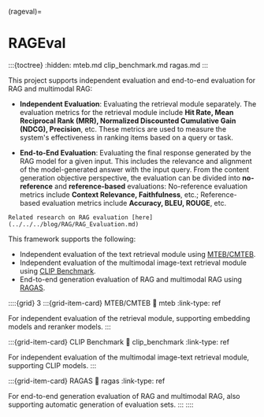 (rageval)=
# RAGEval
:::{toctree}
:hidden:
mteb.md
clip_benchmark.md
ragas.md
:::

This project supports independent evaluation and end-to-end evaluation for RAG and multimodal RAG:

- **Independent Evaluation**: Evaluating the retrieval module separately. The evaluation metrics for the retrieval module include **Hit Rate, Mean Reciprocal Rank (MRR), Normalized Discounted Cumulative Gain (NDCG), Precision**, etc. These metrics are used to measure the system's effectiveness in ranking items based on a query or task.

- **End-to-End Evaluation**: Evaluating the final response generated by the RAG model for a given input. This includes the relevance and alignment of the model-generated answer with the input query. From the content generation objective perspective, the evaluation can be divided into **no-reference** and **reference-based** evaluations: No-reference evaluation metrics include **Context Relevance, Faithfulness**, etc.; Reference-based evaluation metrics include **Accuracy, BLEU, ROUGE**, etc.

```{seealso}
Related research on RAG evaluation [here](../../../blog/RAG/RAG_Evaluation.md)
```

This framework supports the following:
- Independent evaluation of the text retrieval module using [MTEB/CMTEB](mteb.md).
- Independent evaluation of the multimodal image-text retrieval module using [CLIP Benchmark](clip_benchmark.md).
- End-to-end generation evaluation of RAG and multimodal RAG using [RAGAS](ragas.md).

::::{grid} 3
:::{grid-item-card} MTEB/CMTEB
:link: mteb
:link-type: ref

For independent evaluation of the retrieval module, supporting embedding models and reranker models.
:::

:::{grid-item-card} CLIP Benchmark
:link: clip_benchmark
:link-type: ref

For independent evaluation of the multimodal image-text retrieval module, supporting CLIP models.
:::

:::{grid-item-card} RAGAS
:link: ragas
:link-type: ref

For end-to-end generation evaluation of RAG and multimodal RAG, also supporting automatic generation of evaluation sets.
:::
::::
